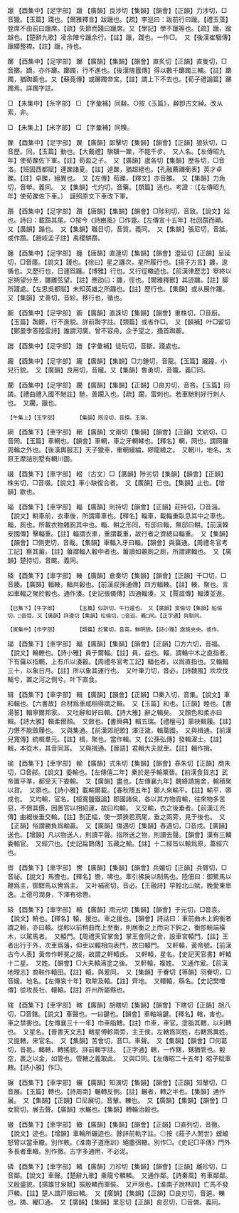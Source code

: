 <!-- { "loadSidebar": true } -->
躐	【酉集中】【足字部】	躐	【廣韻】良涉切【集韻】【韻會】【正韻】力涉切，□音獵。【玉篇】踐也。【爾雅釋言】跋躐也。【疏】李巡曰：跋前行曰躐。【禮玉藻】登席不由前曰躐席。【疏】失節而踐曰躐席。又【學記】學不躐等也。【疏】躐，踰越也。【楚辭九歌】凌余陣兮躐余行。【註】躐，踐也。一作□。　又【後漢崔駰傳】躐纓整襟。【註】躐，持也。

躑	【酉集中】【足字部】	躑	【廣韻】【集韻】【韻會】直炙切【正韻】直隻切，□音擲。蹢，亦作躑。躑躅，行不進也。【後漢隗囂傳】得以數千躑躅三輔。【註】躑躅，猶踟躕也。又【蘇竟傳】或躑躅帝宮。【註】謂上下不去也。【荀子禮論篇】躑躅焉。詳躅字註。

□	【未集中】【糸字部】	□	【字彙補】同繛。○按《玉篇》，繛卽古文綽。改从索，非。

□	【未集上】【米字部】	□	【字彙補】同糗。

躒	【酉集中】【足字部】	躒	【廣韻】郞擊切【集韻】【韻會】【正韻】狼狄切，□音歷。同。【玉篇】動也。【大戴禮】騏驥一躒，不能千步。　又人名。【左傳昭九年】使荀躒佐下軍。【註】荀盈之子。　又【廣韻】盧各切【集韻】歷各切，□音洛。【班固西都賦】連躒諸夏。【註】逴躒，猶超絕也。【孔融薦禰衡表】英才卓躒。【註】卓躒，絕異也。　又【左傳】荀躒，【釋文】亦音雒。　又【集韻】力角切，音犖。義同。　又【集韻】弋灼切，音藥。【類篇】迅也。考證：〔【左傳昭九年】使荀躒佐下車。〕　謹照原文下車改下軍。 

躓	【酉集中】【足字部】	躓	【唐韻】【集韻】【韻會】□陟利切，音致。【說文】跲也。詩曰：載躓其尾。○按今《詩豳風》□作疐。【左傳宣十五年】杜回躓而顚。　又【廣韻】蹋也。　又【集韻】職日切，音質。義同。　又【集韻】張尼切，音胝。或作躓。【趙岐孟子註】禹稷騈躓。

躔	【酉集中】【足字部】	躔	【唐韻】直連切【集韻】【韻會】澄延切【正韻】呈延切，□音廛。【說文】踐也。【徐曰】星之躔次，星所履行也。【揚子方言】躔，逡循也。又歷行也，日運爲躔。【博雅】行也。又行徑轍迹也。【前漢律歷志】舉終以定朔望分至，躔離弦望。【註】應劭曰：躔，徑也。【爾雅釋獸】其迹躔。【註】脚所踐處。【左思吳都賦】未知英雄之所躔也。【註】歷行也。【集韻】或从展作蹍。　又【集韻】丈善切，音紾。移行也，循也。

躕	【酉集中】【足字部】	躕	【廣韻】直誅切【集韻】【韻會】重株切，□音廚。【玉篇】踟躕，行不進貌。詳前踟字註。【類篇】或省作□。　又【韻補】叶□留切【鄭曼季答陸雲詩】誰謂河廣，曾不容舟。企予望之，搔首踟躕。

躖	【酉集中】【足字部】	躖	【字彙補】徒玩切，音斷。踐處也。

躘	【酉集中】【足字部】	躘	【廣韻】【集韻】□力鍾切，音龍。【玉篇】躘蹱，小兒行貌。　又【廣韻】良用切，音贚。又【集韻】魯勇切，音隴。義□同。

躙	【酉集中】【足字部】	躙	【廣韻】【集韻】【正韻】□良刃切，音吝。【玉篇】同蹸。【禮曲禮入國不馳註】馳，善躙入也。【疏】躙，雷刺也。若車馳則好行刺人也。　又躙，躐也。

	【午集上】【玉字部】		【集韻】陁沒切，音揬。玉瑱。

辋	【酉集下】【車字部】	輞	【廣韻】文兩切【集韻】【韻會】【正韻】文紡切，□音罔。【玉篇】車輞也。【韻會】車輞，車之牙輞輮也。【釋名】輞，网也，謂网羅周輪之外也。【後漢輿服志】天子獵車，重輞縵綸，繆龍繞之。　又輞川，地名。太原王摩詰別墅有輞川圖。

辍	【酉集下】【車字部】	輟	〔古文〕□【廣韻】陟劣切【集韻】【韻會】【正韻】株劣切，□音啜。【說文】車小缺復合者。　又【廣韻】已也。【集韻】止也。【增韻】歇也。

辎	【酉集下】【車字部】	輜	【廣韻】則持切【韻會】【正韻】莊持切，□音淄。【說文】輧車前，衣車後，所謂庫車也。【釋名】輜車，載輜重臥息其中之車也。輜，厠也。所載衣物雜厠其中也。輜、輧之形同，有邸曰輜，無邸曰輧。【前漢韓安國傳】擊輜重。【註】輜謂衣車，重謂載重，故行者之資總曰輜重。　又【集韻】【韻會】□側吏切，音胾。【集韻】車輻入牙曰輜。【韻會】與葘通。【周禮冬官考工記】察其葘。【註】葘謂輻入轂中者也。葘讀如雜厠之厠，所謂建輻也。　又【廣韻】楚持切，音颸。義同。

辏	【酉集下】【車字部】	輳	【廣韻】倉奏切【集韻】【韻會】【正韻】千□切，□音腠。【廣韻】輻輳，輻共轂也。【前漢叔孫通傳】四方輻輳。【註】輳，聚也。言如車輻之聚於轂也。通作湊。【史記張儀傳】四通輻湊。又【賈誼傳】輻湊並進。

	【巳集下】【牛字部】		【玉篇】似訓切。牛行遲也。　又【廣韻】食倫切【集韻】船倫切，□音脣。又【廣韻】詳遵切【集韻】松倫切，□音巡。義□同。【正字通】與馴同。

	【寅集中】【巾字部】		【類篇】於驚切，音英。鮮明貌。【詩小雅】旗旐央央。或作。

辐	【酉集下】【車字部】	輻	【廣韻】【集韻】【韻會】【正韻】□方六切，音福。【說文】輪轑也。【詩小雅】員于爾輻。【註】員，益也。輻，謂輪中木之直指者。下有葘以指輞，上有爪以湊轂。【周禮冬官考工記】輻也者，以爲直指也。又輪輻三十，以象日月。【註】所以象其運行也。　又叶筆力切，音必。【詩魏風】坎坎伐輻兮，置之河之側兮。叶下直食。

辑	【酉集下】【車字部】	輯	【廣韻】【韻會】【正韻】□秦入切，音集。【說文】車和輯也。【六書故】合材爲車咸相得謂之輯。　又【玉篇】和也。【正韻】睦也。【書湯誓】輯寧爾邦家。　又吐辭和好曰輯。【詩大雅】辭之輯矣。　又顏色和柔亦曰輯。【詩大雅】輯柔爾顏。　又斂也。【書舜典】輯五瑞。【禮檀弓】蒙袂輯屨。【註】力憊不能斂屨也。　又與集通。【前漢郊祀歌】澤汪濊，輯萬國。　又與楫通。【前漢兒寬傳】統楫羣元。【註】楫，聚也。當作輯。又【公孫弘傳】發輯濯士。【註】輯，本從木，其音同耳。　又與揖通。【晉語】君輯大夫就車。【註】輯作揖。

输	【酉集下】【車字部】	輸	【廣韻】式朱切【集韻】【韻會】舂朱切【正韻】商朱切，□音鄃。【說文】委輸也。【左傳僖二年】秦於是乎輸粟晉。【前漢食貨志】武帝置平準，都受天下委輸。　又【廣韻】盡也。【左傳襄九年】魏絳請施舍，輸積聚以貸。　又隳也。【詩小雅】載輸爾載。【春秋隱五年】鄭人來輸平。【註】輸平，隳成也。　又均輸，官名。【桓寬鹽鐵論】郡國諸侯，各以其方物貢輸，往來物多苦惡，不償其價，因置官以相紹運，故曰均輸。　又交輸，衣之後垂者。【前漢江充傳】曲裾後垂交輸。【註】割正幅，使一頭狹若燕尾，垂之兩旁，見于後也。　又【正韻】俗謂勝負爲輸贏。　又【廣韻】傷遇切【集韻】舂遇切，□音戍。【廣韻】送也。【增韻】凡以物送人，則讀平聲。指所送之物，則讀去聲。【韻會】漢有三輔委輸官。　又經穴也。【史記扁鵲傳】五藏之輸。【註】十二經皆以輸爲原，蓋經穴也。

辔	【酉集下】【車字部】	轡	【廣韻】【集韻】【韻會】兵媚切【正韻】兵臂切，□音祕。【說文】馬轡也。【釋名】轡，咈也。牽引拂戾以制馬也。陸佃曰：御駑馬以鞭爲主，御駻馬以轡爲主。　又叶補密切，音必。【王融詩】早輕北山賦，晚愛東臯逸。上德可潤身，下澤有徐轡。

辕	【酉集下】【車字部】	轅	【廣韻】雨元切【集韻】【韻會】于元切，□音袁。【說文】輈也。【釋名】轅，援也。車之援也。【韻會】詩詁曰：車前曲木上鉤衡者謂之輈，亦曰轅。從軫以前稍曲而上至衡，則居衡之上而向下鉤之，衡卽輈端橫木，以駕馬者。　又轅門。【周禮天官掌舍】掌王會同之舍，設車宮轅門。【註】王者出行于外，次車爲藩，仰車以轅相向表門，故曰轅門。　又軒轅，黃帝號。【前漢古今人表】黃帝作軒冕之服，故謂之軒轅氏。　又軒轅，星名。【史記天官書】軒轅十二星。　又姓。【韻會】□大夫轅濤塗之後。　又軒轅，複姓。　又通作爰。【前漢地理志】商鞅作轅田。【註】轅，與爰同。　又【集韻】于眷切【等韻】羽眷切，□音媛。地名。【左傳哀十年】取犂及轅。【註】齊地。　又轘轅，縣名。【史記樊噲傳】從攻長社、轘轅。【註】許州所屬縣也。

辖	【酉集下】【車字部】	轄	【廣韻】胡瞎切【集韻】【韻會】下瞎切【正韻】胡八切，□音鎋。【說文】車聲也。一曰鍵也。【韻會】車軸端鍵。【釋名】轄，害也。車之禁害也。【左傳襄三十一年】巾車脂轄。【註】巾車，車官。塗脂其轄，以利轉也。　又星名。【晉書天文志】轄星傅軫兩旁，主王侯。左轄爲同姓，右轄爲異姓。　又提轄，宋官名。　又【集韻】苦會切，音□。車聲。　又【集韻】【韻會】□何葛切，音曷。輵轄，轉搖貌。詳前輵字註。　【正字通】轄，一作鎋，鎋猶管也。轂空，裹之以金，如管也。管轄之義取此。　又與□同。【左傳昭二十五年】昭子賦車轄。【詩小雅】作□。

辗	【酉集下】【車字部】	輾	【廣韻】知演切【集韻】【韻會】【正韻】知輦切，□音展。【玉篇】轉也。【詩周南】輾轉反側。【註】輾者，轉之半也。【集韻】通作展。　又【集韻】【正韻】□尼展切，音輦。轢也。　又【廣韻】【集韻】【韻會】□女箭切，展去聲。【廣韻】水輾也。【集韻】轉輪治穀也。

辙	【酉集下】【車字部】	轍	【廣韻】【集韻】【韻會】【正韻】□直列切，音徹。【說文】迹也。【增韻】車輪所碾迹也。餘詳前軌字註。◎按《莊子人閒世》螳蜋怒臂以當車轍。別作軼。《淮南子道應訓》絕塵弭轍。別作□。《史記□平傳》門外多長者車轍。別作徹。古字多通用，不必泥。

辚	【酉集下】【車字部】	轔	【廣韻】力珍切【集韻】【韻會】【正韻】離珍切，□音鄰。【說文】車聲。【楚辭九歌】乗龍兮轔轔。　又通作鄰。【詩秦風】有車鄰鄰。　又殷盛貌。【揚雄甘泉賦】振殷轔而軍裝。　又戸限也。【淮南子說林訓】亡馬不發戸轔。【註】楚人謂戸限曰轔。　又【廣韻】【集韻】【正韻】□良刃切，音遴。轢也。蹸、轥□通。　又【廣韻】【集韻】里忍切【正韻】良忍切，□音僯。義同。

